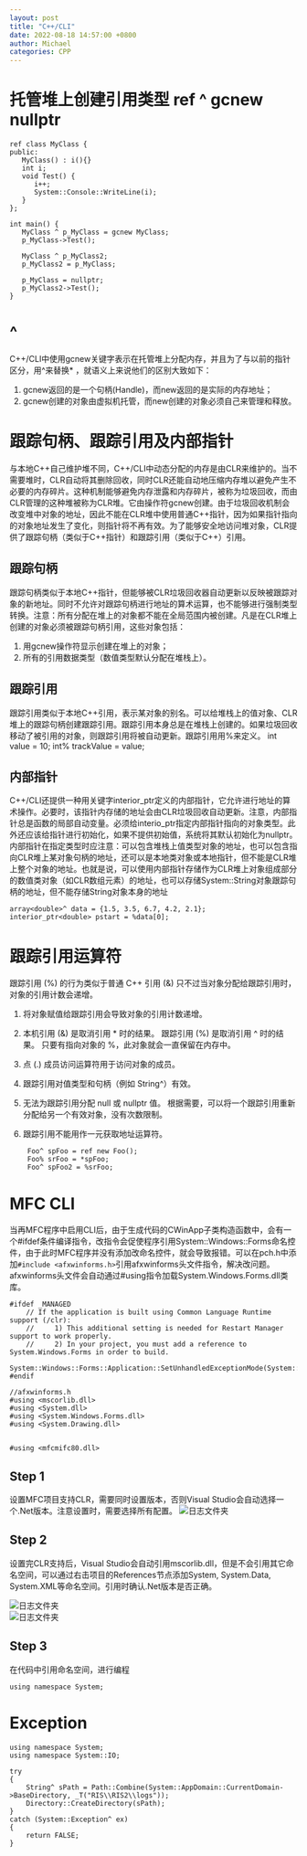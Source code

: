 ```yaml
---
layout: post
title: "C++/CLI"
date: 2022-08-18 14:57:00 +0800
author: Michael
categories: CPP
---
```


# 托管堆上创建引用类型 ref ^ gcnew nullptr

	ref class MyClass {
	public:
	   MyClass() : i(){}
	   int i;
	   void Test() {
	      i++;
	      System::Console::WriteLine(i);
	   }
	};

	int main() {
	   MyClass ^ p_MyClass = gcnew MyClass;
	   p_MyClass->Test();
	
	   MyClass ^ p_MyClass2;
	   p_MyClass2 = p_MyClass;
	
	   p_MyClass = nullptr;
	   p_MyClass2->Test();
	}

# ^
C++/CLI中使用gcnew关键字表示在托管堆上分配内存，并且为了与以前的指针区分，用^来替换* ，就语义上来说他们的区别大致如下：
1. gcnew返回的是一个句柄(Handle)，而new返回的是实际的内存地址；
2. gcnew创建的对象由虚拟机托管，而new创建的对象必须自己来管理和释放。

# 跟踪句柄、跟踪引用及内部指针
与本地C++自己维护堆不同，C++/CLI中动态分配的内存是由CLR来维护的。当不需要堆时，CLR自动将其删除回收，同时CLR还能自动地压缩内存堆以避免产生不必要的内存碎片。这种机制能够避免内存泄露和内存碎片，被称为垃圾回收，而由CLR管理的这种堆被称为CLR堆。它由操作符gcnew创建。由于垃圾回收机制会改变堆中对象的地址，因此不能在CLR堆中使用普通C++指针，因为如果指针指向的对象地址发生了变化，则指针将不再有效。为了能够安全地访问堆对象，CLR提供了跟踪句柄（类似于C++指针）和跟踪引用（类似于C++）引用。

## 跟踪句柄
跟踪句柄类似于本地C++指针，但能够被CLR垃圾回收器自动更新以反映被跟踪对象的新地址。同时不允许对跟踪句柄进行地址的算术运算，也不能够进行强制类型转换。注意：所有分配在堆上的对象都不能在全局范围内被创建。凡是在CLR堆上创建的对象必须被跟踪句柄引用，这些对象包括：
1. 用gcnew操作符显示创建在堆上的对象；
2. 所有的引用数据类型（数值类型默认分配在堆栈上）。

## 跟踪引用
跟踪引用类似于本地C++引用，表示某对象的别名。可以给堆栈上的值对象、CLR堆上的跟踪句柄创建跟踪引用。跟踪引用本身总是在堆栈上创建的。如果垃圾回收移动了被引用的对象，则跟踪引用将被自动更新。跟踪引用用%来定义。
	int value = 10;
	int% trackValue = value;

## 内部指针
C++/CLI还提供一种用关键字interior_ptr定义的内部指针，它允许进行地址的算术操作。必要时，该指针内存储的地址会由CLR垃圾回收自动更新。注意，内部指针总是函数的局部自动变量。必须给interio_ptr指定内部指针指向的对象类型。此外还应该给指针进行初始化，如果不提供初始值，系统将其默认初始化为nullptr。内部指针在指定类型时应注意：可以包含堆栈上值类型对象的地址，也可以包含指向CLR堆上某对象句柄的地址，还可以是本地类对象或本地指针，但不能是CLR堆上整个对象的地址。也就是说，可以使用内部指针存储作为CLR堆上对象组成部分的数值类对象（如CLR数组元素）的地址，也可以存储System::String对象跟踪句柄的地址，但不能存储String对象本身的地址

	array<double>^ data = {1.5, 3.5, 6.7, 4.2, 2.1};
	interior_ptr<double> pstart = %data[0];

# 跟踪引用运算符
跟踪引用 (%) 的行为类似于普通 C++ 引用 (&) 只不过当对象分配给跟踪引用时，对象的引用计数会递增。

1. 将对象赋值给跟踪引用会导致对象的引用计数递增。
1. 本机引用 (&) 是取消引用 * 时的结果。 跟踪引用 (%) 是取消引用 ^ 时的结果。 只要有指向对象的 %，此对象就会一直保留在内存中。
1. 点 (.) 成员访问运算符用于访问对象的成员。
1. 跟踪引用对值类型和句柄（例如 String^）有效。
1. 无法为跟踪引用分配 null 或 nullptr 值。 根据需要，可以将一个跟踪引用重新分配给另一个有效对象，没有次数限制。
1. 跟踪引用不能用作一元获取地址运算符。

		Foo^ spFoo = ref new Foo();
		Foo% srFoo = *spFoo;
		Foo^ spFoo2 = %srFoo;

# MFC CLI
当再MFC程序中启用CLI后，由于生成代码的CWinApp子类构造函数中，会有一个#ifdef条件编译指令，改指令会促使程序引用System::Windows::Forms命名控件，由于此时MFC程序并没有添加改命名控件，就会导致报错。可以在pch.h中添加`#include <afxwinforms.h>`引用afxwinforms头文件指令，解决改问题。afxwinforms头文件会自动通过#using指令加载System.Windows.Forms.dll类库。

	#ifdef _MANAGED
		// If the application is built using Common Language Runtime support (/clr):
		//     1) This additional setting is needed for Restart Manager support to work properly.
		//     2) In your project, you must add a reference to System.Windows.Forms in order to build.
		System::Windows::Forms::Application::SetUnhandledExceptionMode(System::Windows::Forms::UnhandledExceptionMode::ThrowException);
	#endif

	//afxwinforms.h
	#using <mscorlib.dll>
	#using <System.dll>
	#using <System.Windows.Forms.dll>
	#using <System.Drawing.dll>
	
	
	#using <mfcmifc80.dll>

## Step 1
设置MFC项目支持CLR，需要同时设置版本，否则Visual Studio会自动选择一个.Net版本。注意设置时，需要选择所有配置。
![日志文件夹](/assets/cpp/CPPCLRSupport.png)  

## Step 2
设置完CLR支持后，Visual Studio会自动引用mscorlib.dll，但是不会引用其它命名空间，可以通过右击项目的References节点添加System, System.Data, System.XML等命名空间。引用时确认.Net版本是否正确。

![日志文件夹](/assets/cpp/CPPmscorlib.png)  
![日志文件夹](/assets/cpp/AddReferenceSystem.png)  

## Step 3
在代码中引用命名空间，进行编程

	using namespace System;

# Exception
	using namespace System;
	using namespace System::IO;

	try
	{
		String^ sPath = Path::Combine(System::AppDomain::CurrentDomain->BaseDirectory, _T("RIS\\RIS2\\logs"));
		Directory::CreateDirectory(sPath);
	}
	catch (System::Exception^ ex)
	{
		return FALSE;
	}